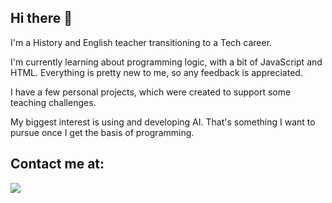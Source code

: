 ## Hi there 👋

I'm a History and English teacher transitioning to a Tech career.

I'm currently learning about programming logic, with a bit of JavaScript and HTML.
Everything is pretty new to me, so any feedback is appreciated.

I have a few personal projects, which were created to support some teaching challenges.

My biggest interest is using and developing AI. That's something I want to pursue once I get the basis of programming.

## Contact me at:
<div>
<a href="https://www.linkedin.com/in/rodrigo-ruy-lovato-089966169/" target="_blank"><img loading="lazy" src="https://img.shields.io/badge/-LinkedIn-%230077B5?style=for-the-badge&logo=linkedin&logoColor=white" target="_blank"></a>   
</div>
<!--
**ruylovato/ruylovato** is a ✨ _special_ ✨ repository because its `README.md` (this file) appears on your GitHub profile.

Here are some ideas to get you started:

- 🔭 I’m currently working on ...
- 🌱 I’m currently learning ...
- 👯 I’m looking to collaborate on ...
- 🤔 I’m looking for help with ...
- 💬 Ask me about ...
- 📫 How to reach me: ...
- 😄 Pronouns: ...
- ⚡ Fun fact: ...
-->
